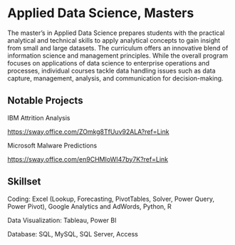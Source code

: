 # Applied Data Science, Masters 
The master’s in Applied Data Science prepares students with the practical analytical and technical skills to apply analytical concepts to gain insight from small and large datasets. The curriculum offers an innovative blend of information science and management principles. While the overall program focuses on applications of data science to enterprise operations and processes, individual courses tackle data handling issues such as data capture, management, analysis, and communication for decision-making.



## Notable Projects
IBM Attrition Analysis 

https://sway.office.com/ZOmkg8TfUuv92ALA?ref=Link

Microsoft Malware Predictions

https://sway.office.com/en9CHMIoWI47by7K?ref=Link

## Skillset

Coding: Excel (Lookup, Forecasting, PivotTables, Solver, Power Query, Power Pivot), Google Analytics and AdWords, Python, R 

Data Visualization: Tableau, Power BI

Database: SQL, MySQL, SQL Server, Access

